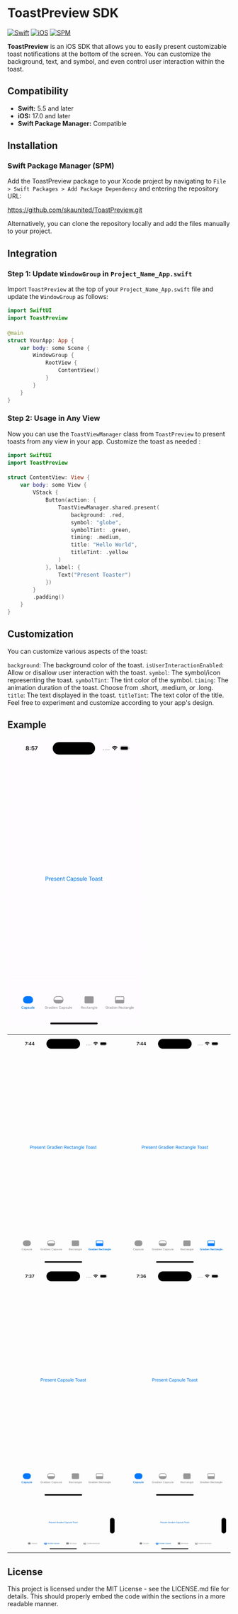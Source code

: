 # ToastPreview SDK

[![Swift](https://img.shields.io/badge/Swift-5.5-orange.svg)](https://swift.org)
[![iOS](https://img.shields.io/badge/iOS-17.0%2B-blue.svg)](https://developer.apple.com/ios/)
[![SPM](https://img.shields.io/badge/SPM-Compatible-brightgreen.svg)](https://swift.org/package-manager/)



**ToastPreview** is an iOS SDK that allows you to easily present customizable toast notifications at the bottom of the screen. You can customize the background, text, and symbol, and even control user interaction within the toast.

## Compatibility

- **Swift:** 5.5 and later
- **iOS:** 17.0 and later
- **Swift Package Manager:** Compatible

## Installation

### Swift Package Manager (SPM)

Add the ToastPreview package to your Xcode project by navigating to `File > Swift Packages > Add Package Dependency` and entering the repository URL:

https://github.com/skaunited/ToastPreview.git


Alternatively, you can clone the repository locally and add the files manually to your project.

## Integration

### Step 1: Update `WindowGroup` in `Project_Name_App.swift`

Import `ToastPreview` at the top of your `Project_Name_App.swift` file and update the `WindowGroup` as follows:

```swift
import SwiftUI
import ToastPreview

@main
struct YourApp: App {
    var body: some Scene {
        WindowGroup {
            RootView {
                ContentView()
            }
        }
    }
}
```

### Step 2: Usage in Any View
Now you can use the `ToastViewManager` class from `ToastPreview` to present toasts from any view in your app. Customize the toast as needed :

```swift
import SwiftUI
import ToastPreview

struct ContentView: View {
	var body: some View {
		VStack {
			Button(action: {
				ToastViewManager.shared.present(
					background: .red,
					symbol: "globe",
					symbolTint: .green,
					timing: .medium,
					title: "Hello World",
					titleTint: .yellow
				)
			}, label: {
				Text("Present Toaster")
			})
		}
		.padding()
	}
}
```

## Customization

You can customize various aspects of the toast:

`background`: The background color of the toast.
`isUserInteractionEnabled`: Allow or disallow user interaction with the toast.
`symbol`: The symbol/icon representing the toast.
`symbolTint`: The tint color of the symbol.
`timing`: The animation duration of the toast. Choose from .short, .medium, or .long.
`title`: The text displayed in the toast.
`titleTint`: The text color of the title.
Feel free to experiment and customize according to your app's design.

## Example
<!-- Add a GIF or video demonstrating the usage of ToastPreview in your app -->
<!DOCTYPE html>
<html>
<img src="https://github.com/skaunited/ToastPreview/blob/main/Sources/Demo/toast_demo.gif" width="300" />
</html>

<!DOCTYPE html>
<html>
<head>
</head>
<body>

<table id="t01">
  <tr>
	<td width="50%"><img src="https://github.com/skaunited/ToastPreview/blob/main/Sources/Demo/demo_toast_multi_rectangle.gif" width="300" /></td>
	<td width="50%"><img src="https://github.com/skaunited/ToastPreview/blob/main/Sources/Demo/demo_toast_rectangle.gif" width="300" /></td>
  </tr>
  <tr>
	<td width="50%"><img src="https://github.com/skaunited/ToastPreview/blob/main/Sources/Demo/multi_toast_capsule.gif" width="300" /></td>
	<td width="50%"><img src="https://github.com/skaunited/ToastPreview/blob/main/Sources/Demo/simple_toast_capsule.gif" width="300" /></td>
  </tr>
  <tr>
	<td width="50%"><img src="https://github.com/skaunited/ToastPreview/blob/main/Sources/Demo/demo_multi_toast_gradien_capsule.gif" width="300" /></td>
	<td width="50%"><img src="https://github.com/skaunited/ToastPreview/blob/main/Sources/Demo/demo_toast_gradien_capsule.gif" width="300" /></td>
  </tr>
</table>

</body>
</html>



## License
This project is licensed under the MIT License - see the LICENSE.md file for details.
This should properly embed the code within the sections in a more readable manner.

